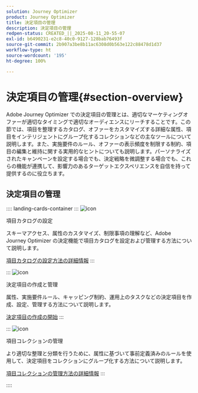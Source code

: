```yaml
---
solution: Journey Optimizer
product: Journey Optimizer
title: 決定項目の管理
description: 決定項目の管理
redpen-status: CREATED_||_2025-08-11_20-55-07
exl-id: b6490231-e2c8-40c0-9127-128bab76493f
source-git-commit: 2b907a3be8b11ac6308d0b563e122c88478d1d37
workflow-type: ht
source-wordcount: '195'
ht-degree: 100%

---
```


# 決定項目の管理{#section-overview}

Adobe Journey Optimizer での決定項目の管理とは、適切なマーケティングオファーが適切なタイミングで適切なオーディエンスにリーチすることです。この節では、項目を整理するカタログ、オファーをカスタマイズする詳細な属性、項目をインテリジェントにグループ化するコレクションなどの主なツールについて説明します。また、実施要件のルール、オファーの表示頻度を制限する制約、項目の編集と維持に関する実用的なヒントについても説明します。パーソナライズされたキャンペーンを設定する場合でも、決定戦略を微調整する場合でも、これらの機能が連携して、影響力のあるターゲットエクスペリエンスを自信を持って提供するのに役立ちます。

## 決定項目の管理

:::: landing-cards-container
:::
![icon](https://cdn.experienceleague.adobe.com/icons/gear.svg)

項目カタログの設定

スキーマアクセス、属性のカスタマイズ、制限事項の理解など、Adobe Journey Optimizer の決定機能で項目カタログを設定および管理する方法について説明します。

[項目カタログの設定方法の詳細情報](../using/experience-decisioning/catalogs.md)
:::

:::
![icon](https://cdn.experienceleague.adobe.com/icons/list-check.svg)

決定項目の作成と管理

属性、実施要件ルール、キャッピング制約、運用上のタスクなどの決定項目を作成、設定、管理する方法について説明します。

[決定項目の作成の開始](../using/experience-decisioning/items.md)
:::

:::
![icon](https://cdn.experienceleague.adobe.com/icons/puzzle-piece.svg)

項目コレクションの管理

より適切な整理と分類を行うために、属性に基づいて事前定義済みのルールを使用して、決定項目をコレクションにグループ化する方法について説明します。

[項目コレクションの管理方法の詳細情報](../using/experience-decisioning/collections.md)
:::

::::
